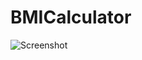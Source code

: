# BMICalculator

![Screenshot](https://user-images.githubusercontent.com/70133502/97070518-915f1d80-15f6-11eb-8831-deb83354a825.png)
